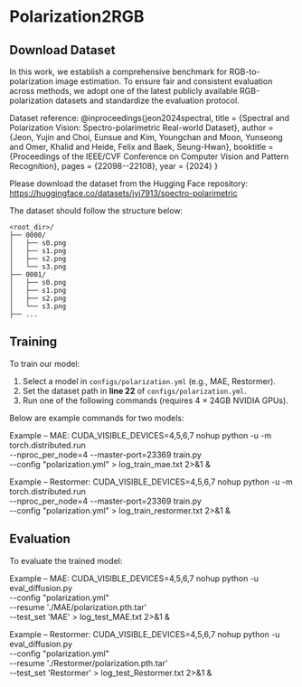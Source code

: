 # Polarization2RGB


Download Dataset
--------------------
In this work, we establish a comprehensive benchmark for RGB-to-polarization image estimation. 
To ensure fair and consistent evaluation across methods, we adopt one of the latest publicly available RGB-polarization datasets and standardize the evaluation protocol.

Dataset reference:
@inproceedings{jeon2024spectral,
  title     = {Spectral and Polarization Vision: Spectro-polarimetric Real-world Dataset},
  author    = {Jeon, Yujin and Choi, Eunsue and Kim, Youngchan and Moon, Yunseong and Omer, Khalid and Heide, Felix and Baek, Seung-Hwan},
  booktitle = {Proceedings of the IEEE/CVF Conference on Computer Vision and Pattern Recognition},
  pages     = {22098--22108},
  year      = {2024}
}

Please download the dataset from the Hugging Face repository: https://huggingface.co/datasets/jyj7913/spectro-polarimetric

The dataset should follow the structure below:

```
<root_dir>/
├── 0000/
│   ├── s0.png
│   ├── s1.png
│   ├── s2.png
│   └── s3.png 
├── 0001/
│   ├── s0.png
│   ├── s1.png
│   ├── s2.png
│   └── s3.png
├── ...
```
Training
---------------
To train our model:

1. Select a model in `configs/polarization.yml` (e.g., MAE, Restormer).
2. Set the dataset path in **line 22** of `configs/polarization.yml`.
3. Run one of the following commands (requires 4 × 24GB NVIDIA GPUs).

Below are example commands for two models:

Example – MAE:
CUDA_VISIBLE_DEVICES=4,5,6,7 nohup python -u -m torch.distributed.run \
--nproc_per_node=4 --master-port=23369 train.py \
--config "polarization.yml" > log_train_mae.txt 2>&1 &

Example – Restormer:
CUDA_VISIBLE_DEVICES=4,5,6,7 nohup python -u -m torch.distributed.run \
--nproc_per_node=4 --master-port=23369 train.py \
--config "polarization.yml" > log_train_restormer.txt 2>&1 &

Evaluation
--------------
To evaluate the trained model:

Example – MAE:
CUDA_VISIBLE_DEVICES=4,5,6,7 nohup python -u eval_diffusion.py \
--config "polarization.yml" \
--resume './MAE/polarization.pth.tar' \
--test_set 'MAE' > log_test_MAE.txt 2>&1 &

Example – Restormer:
CUDA_VISIBLE_DEVICES=4,5,6,7 nohup python -u eval_diffusion.py \
--config "polarization.yml" \
--resume './Restormer/polarization.pth.tar' \
--test_set 'Restormer' > log_test_Restormer.txt 2>&1 &
